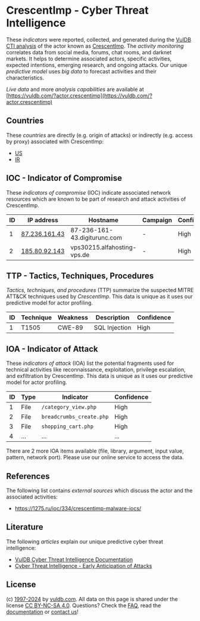 # CrescentImp - Cyber Threat Intelligence

These _indicators_ were reported, collected, and generated during the [VulDB CTI analysis](https://vuldb.com/?kb.cti) of the actor known as [CrescentImp](https://vuldb.com/?actor.crescentimp). The _activity monitoring_ correlates data from social media, forums, chat rooms, and darknet markets. It helps to determine associated actors, specific activities, expected intentions, emerging research, and ongoing attacks. Our unique _predictive model_ uses _big data_ to forecast activities and their characteristics.

_Live data_ and more _analysis capabilities_ are available at [https://vuldb.com/?actor.crescentimp](https://vuldb.com/?actor.crescentimp)

## Countries

These _countries_ are directly (e.g. origin of attacks) or indirectly (e.g. access by proxy) associated with CrescentImp:

* [US](https://vuldb.com/?country.us)
* [IR](https://vuldb.com/?country.ir)

## IOC - Indicator of Compromise

These _indicators of compromise_ (IOC) indicate associated network resources which are known to be part of research and attack activities of CrescentImp.

ID | IP address | Hostname | Campaign | Confidence
-- | ---------- | -------- | -------- | ----------
1 | [87.236.161.43](https://vuldb.com/?ip.87.236.161.43) | 87-236-161-43.digiturunc.com | - | High
2 | [185.80.92.143](https://vuldb.com/?ip.185.80.92.143) | vps30215.alfahosting-vps.de | - | High

## TTP - Tactics, Techniques, Procedures

_Tactics, techniques, and procedures_ (TTP) summarize the suspected MITRE ATT&CK techniques used by _CrescentImp_. This data is unique as it uses our predictive model for actor profiling.

ID | Technique | Weakness | Description | Confidence
-- | --------- | -------- | ----------- | ----------
1 | T1505 | CWE-89 | SQL Injection | High

## IOA - Indicator of Attack

These _indicators of attack_ (IOA) list the potential fragments used for technical activities like reconnaissance, exploitation, privilege escalation, and exfiltration by CrescentImp. This data is unique as it uses our predictive model for actor profiling.

ID | Type | Indicator | Confidence
-- | ---- | --------- | ----------
1 | File | `/category_view.php` | High
2 | File | `breadcrumbs_create.php` | High
3 | File | `shopping_cart.php` | High
4 | ... | ... | ...

There are 2 more IOA items available (file, library, argument, input value, pattern, network port). Please use our online service to access the data.

## References

The following list contains _external sources_ which discuss the actor and the associated activities:

* https://1275.ru/ioc/334/crescentimp-malware-iocs/

## Literature

The following _articles_ explain our unique predictive cyber threat intelligence:

* [VulDB Cyber Threat Intelligence Documentation](https://vuldb.com/?kb.cti)
* [Cyber Threat Intelligence - Early Anticipation of Attacks](https://www.scip.ch/en/?labs.20201022)

## License

(c) [1997-2024](https://vuldb.com/?kb.changelog) by [vuldb.com](https://vuldb.com/?kb.about). All data on this page is shared under the license [CC BY-NC-SA 4.0](https://creativecommons.org/licenses/by-nc-sa/4.0/). Questions? Check the [FAQ](https://vuldb.com/?kb.faq), read the [documentation](https://vuldb.com/?kb) or [contact us](https://vuldb.com/?contact)!
